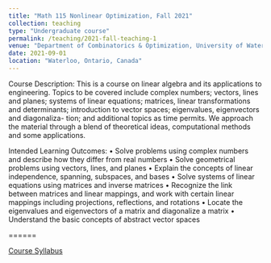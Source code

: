 ```yaml
---
title: "Math 115 Nonlinear Optimization, Fall 2021"
collection: teaching
type: "Undergraduate course"
permalink: /teaching/2021-fall-teaching-1
venue: "Department of Combinatorics & Optimization, University of Waterloo"
date: 2021-09-01 
location: "Waterloo, Ontario, Canada"
---
```


Course Description: This is a course on linear algebra and its applications to engineering. Topics to be
covered include complex numbers; vectors, lines and planes; systems of linear equations; matrices, linear
transformations and determinants; introduction to vector spaces; eigenvalues, eigenvectors and diagonaliza-
tion; and additional topics as time permits. We approach the material through a blend of theoretical ideas,
computational methods and some applications.

Intended Learning Outcomes:
• Solve problems using complex numbers and describe how they differ from real numbers
• Solve geometrical problems using vectors, lines, and planes
• Explain the concepts of linear independence, spanning, subspaces, and bases
• Solve systems of linear equations using matrices and inverse matrices
• Recognize the link between matrices and linear mappings, and work with certain linear mappings
including projections, reflections, and rotations
• Locate the eigenvalues and eigenvectors of a matrix and diagonalize a matrix
• Understand the basic concepts of abstract vector spaces

======

[Course Syllabus](MATH115F20CourseSyllabus.pdf)
